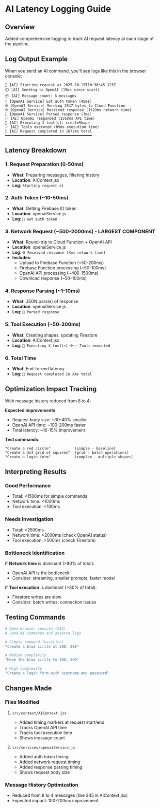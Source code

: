 # AI Latency Logging Guide

## Overview
Added comprehensive logging to track AI request latency at each stage of the pipeline.

## Log Output Example

When you send an AI command, you'll see logs like this in the browser console:

```
🚀 [AI] Starting request at 2025-10-19T10:30:45.123Z
⏱️ [AI] Sending to OpenAI (15ms since start)
📦 [AI] Message count: 6 messages
🔐 [OpenAI Service] Got auth token (45ms)
🌐 [OpenAI Service] Sending 2847 bytes to Cloud Function
🌐 [OpenAI Service] Received response (1523ms network time)
📄 [OpenAI Service] Parsed response (3ms)
✅ [AI] OpenAI responded (1568ms API time)
🔧 [AI] Executing 1 tool(s): createShape
✅ [AI] Tools executed (89ms execution time)
🏁 [AI] Request completed in 1672ms total
━━━━━━━━━━━━━━━━━━━━━━━━━━━━━━━━━━━━━━━━
```

## Latency Breakdown

### 1. Request Preparation (0-50ms)
- **What**: Preparing messages, filtering history
- **Location**: AIContext.jsx
- **Log**: `Starting request at`

### 2. Auth Token (~10-50ms)
- **What**: Getting Firebase ID token
- **Location**: openaiService.js
- **Log**: `🔐 Got auth token`

### 3. Network Request (~500-2000ms) - LARGEST COMPONENT
- **What**: Round-trip to Cloud Function + OpenAI API
- **Location**: openaiService.js
- **Log**: `🌐 Received response (Xms network time)`
- **Includes**:
  - Upload to Firebase Function (~50-200ms)
  - Firebase Function processing (~50-100ms)
  - OpenAI API processing (~400-1500ms)
  - Download response (~50-100ms)

### 4. Response Parsing (~1-10ms)
- **What**: JSON.parse() of response
- **Location**: openaiService.js
- **Log**: `📄 Parsed response`

### 5. Tool Execution (~50-300ms)
- **What**: Creating shapes, updating Firestore
- **Location**: AIContext.jsx
- **Log**: `🔧 Executing X tool(s)` → `✅ Tools executed`

### 6. Total Time
- **What**: End-to-end latency
- **Log**: `🏁 Request completed in Xms total`

## Optimization Impact Tracking

With message history reduced from 8 to 4:

**Expected improvements**:
- Request body size: ~30-40% smaller
- OpenAI API time: ~100-200ms faster
- Total latency: ~10-15% improvement

**Test commands**:
```
"Create a red circle"           (simple - baseline)
"Create a 3x3 grid of squares"  (grid - batch operations)
"Create a login form"           (complex - multiple shapes)
```

## Interpreting Results

### Good Performance
- Total: <1500ms for simple commands
- Network time: <1000ms
- Tool execution: <100ms

### Needs Investigation
- Total: >2500ms
- Network time: >2000ms (check OpenAI status)
- Tool execution: >500ms (check Firestore)

### Bottleneck Identification

If **Network time** is dominant (>80% of total):
- OpenAI API is the bottleneck
- Consider: streaming, smaller prompts, faster model

If **Tool execution** is dominant (>30% of total):
- Firestore writes are slow
- Consider: batch writes, connection issues

## Testing Commands

```bash
# Open browser console (F12)
# Send AI commands and observe logs

# Simple command (baseline)
"Create a blue circle at 200, 200"

# Medium complexity
"Move the blue circle to 500, 300"

# High complexity
"Create a login form with username and password"
```

## Changes Made

### Files Modified
1. `src/context/AIContext.jsx`
   - Added timing markers at request start/end
   - Tracks OpenAI API time
   - Tracks tool execution time
   - Shows message count

2. `src/services/openaiService.js`
   - Added auth token timing
   - Added network request timing
   - Added response parsing timing
   - Shows request body size

### Message History Optimization
- Reduced from 8 to 4 messages (line 245 in AIContext.jsx)
- Expected impact: 100-200ms improvement

